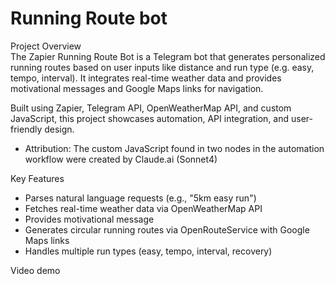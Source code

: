 # Running Route bot

Project Overview  
The Zapier Running Route Bot is a Telegram bot that generates personalized running routes based on user inputs like distance and run type (e.g. easy, tempo, interval). It integrates real-time weather data and provides motivational messages and Google Maps links for navigation.

Built using Zapier, Telegram API, OpenWeatherMap API, and custom JavaScript, this project showcases automation, API integration, and user-friendly design.
* Attribution:  The custom JavaScript found in two nodes in the automation workflow were created by Claude.ai (Sonnet4)

Key Features  
* Parses natural language requests (e.g., "5km easy run")
* Fetches real-time weather data via OpenWeatherMap API  
* Provides motivational message
* Generates circular running routes via OpenRouteService with Google Maps links
* Handles multiple run types (easy, tempo, interval, recovery)

Video demo
